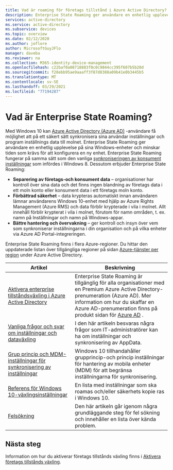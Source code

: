 ```yaml
---
title: Vad är roaming för företags tillstånd i Azure Active Directory?
description: Enterprise State Roaming ger användare en enhetlig upplevelse på sina Windows-enheter
services: active-directory
ms.service: active-directory
ms.subservice: devices
ms.topic: overview
ms.date: 02/12/2020
ms.author: joflore
author: MicrosoftGuyJFlo
manager: daveba
ms.reviewer: na
ms.collection: M365-identity-device-management
ms.openlocfilehash: c22baf0a08718883f0c0c9844cc395f607b5b20d
ms.sourcegitcommit: f28ebb95ae9aaaff3f87d8388a09b41e0b3445b5
ms.translationtype: MT
ms.contentlocale: sv-SE
ms.lasthandoff: 03/29/2021
ms.locfileid: "77194287"
---
```

# <a name="what-is-enterprise-state-roaming"></a>Vad är Enterprise State Roaming?

Med Windows 10 kan [Azure Active Directory (Azure AD)](../fundamentals/active-directory-whatis.md) -användare få möjlighet att på ett säkert sätt synkronisera sina användar inställningar och program inställnings data till molnet. Enterprise State Roaming ger användare en enhetlig upplevelse på sina Windows-enheter och minskar tiden som krävs för att konfigurera en ny enhet. Enterprise State Roaming fungerar på samma sätt som den vanliga [synkroniseringen av konsument inställningar](https://go.microsoft.com/fwlink/?linkid=2015135) som infördes i Windows 8. Dessutom erbjuder Enterprise State Roaming:

* **Separering av företags-och konsument data** – organisationer har kontroll över sina data och det finns ingen blandning av företags data i ett moln konto eller konsument data i ett företags moln konto.
* **Förbättrad säkerhet** – data krypteras automatiskt innan användaren lämnar användarens Windows 10-enhet med hjälp av Azure Rights Management (Azure RMS) och data förblir krypterade i vila i molnet. Allt innehåll förblir krypterat i vila i molnet, förutom för namn områden, t. ex. namn på Inställningar och namn på Windows-appar.  
* **Bättre hantering och övervakning** – ger kontroll och insyn över vem som synkroniserar inställningarna i din organisation och på vilka enheter via Azure AD Portal-integreringen. 

Enterprise State Roaming finns i flera Azure-regioner. Du hittar den uppdaterade listan över tillgängliga regioner på sidan [Azure-tjänster per region](https://azure.microsoft.com/regions/#services) under Azure Active Directory.

| Artikel | Beskrivning |
| --- | --- |
| [Aktivera enterprise tillståndsväxling i Azure Active Directory](enterprise-state-roaming-enable.md) |Enterprise State Roaming är tillgänglig för alla organisationer med en Premium Azure Active Directory-prenumeration (Azure AD). Mer information om hur du skaffar en Azure AD-prenumeration finns på produkt sidan för [Azure AD](https://azure.microsoft.com/services/active-directory) . |
| [Vanliga frågor och svar om inställningar och dataväxling](enterprise-state-roaming-faqs.md) |I den här artikeln besvaras några frågor som IT-administratörer kan ha om inställningar och synkronisering av AppData. |
| [Grup princip och MDM-inställningar för synkronisering av inställningar](enterprise-state-roaming-group-policy-settings.md) |Windows 10 tillhandahåller grupprincip-och princip inställningar för hantering av mobila enheter (MDM) för att begränsa inställningarna för synkronisering. |
| [Referens för Windows 10-växlingsinställningar](enterprise-state-roaming-windows-settings-reference.md) |En lista med inställningar som ska roamas och/eller säkerhets kopie ras i Windows 10. |
| [Felsökning](enterprise-state-roaming-troubleshooting.md) |Den här artikeln går igenom några grundläggande steg för fel sökning och innehåller en lista över kända problem. |

## <a name="next-steps"></a>Nästa steg

Information om hur du aktiverar företags tillstånds växling finns i [Aktivera företags tillstånds växling](enterprise-state-roaming-enable.md).
